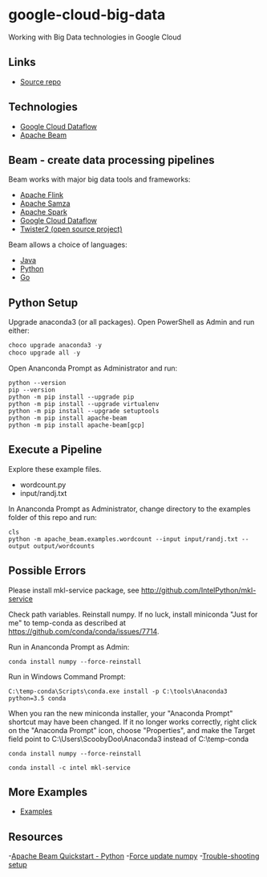 # google-cloud-big-data
Working with Big Data technologies in Google Cloud

## Links

- [Source repo](https://github.com/denisecase/google-cloud-big-data)

## Technologies

- [Google Cloud Dataflow](https://cloud.google.com/dataflow)
- [Apache Beam](https://beam.apache.org/)


## Beam - create data processing pipelines

Beam works with major big data tools and frameworks:

- [Apache Flink](https://flink.apache.org/)
- [Apache Samza](https://samza.apache.org/)
- [Apache Spark](https://spark.apache.org/)
- [Google Cloud Dataflow](https://cloud.google.com/dataflow/)
- [Twister2 (open source project)](https://twister2.org/)

Beam allows a choice of languages:

- [Java](https://beam.apache.org/get-started/quickstart-java/)
- [Python](https://beam.apache.org/get-started/quickstart-py/)
- [Go](https://beam.apache.org/get-started/quickstart-go/)

## Python Setup

Upgrade anaconda3 (or all packages). Open PowerShell as Admin and run either:

```Powershell
choco upgrade anaconda3 -y
choco upgrade all -y
```

Open Ananconda Prompt as Administrator and run:

```Anaconda
python --version
pip --version
python -m pip install --upgrade pip
python -m pip install --upgrade virtualenv
python -m pip install --upgrade setuptools
python -m pip install apache-beam
python -m pip install apache-beam[gcp]
```

## Execute a Pipeline

Explore these example files. 

- wordcount.py
- input/randj.txt

In Ananconda Prompt as Administrator, 
change directory to the examples folder of this repo and run:

```Anaconda
cls
python -m apache_beam.examples.wordcount --input input/randj.txt --output output/wordcounts
```

## Possible Errors

Please install mkl-service package, see http://github.com/IntelPython/mkl-service

Check path variables. Reinstall numpy. 
If no luck, install miniconda "Just for me" to temp-conda as described at 
<https://github.com/conda/conda/issues/7714>. 

Run in Ananconda Prompt as Admin:

```Anaconda
conda install numpy --force-reinstall
```

Run in Windows Command Prompt:

```Windows
C:\temp-conda\Scripts\conda.exe install -p C:\tools\Anaconda3 python=3.5 conda
```

When you ran the new miniconda installer, your "Anaconda Prompt" shortcut may have been changed. If it no longer works correctly, right click on the "Anaconda Prompt" icon, choose "Properties", and make the Target field point to C:\Users\ScoobyDoo\Anaconda3 instead of C:\temp-conda


```Anaconda
conda install numpy --force-reinstall

conda install -c intel mkl-service
```

## More Examples

- [Examples](https://github.com/apache/beam/tree/master/sdks/python/apache_beam/examples)

## Resources

-[Apache Beam Quickstart - Python](https://beam.apache.org/get-started/quickstart-py/)
-[Force update numpy](https://stackoverflow.com/questions/52792692/anaconda-python-how-to-reinstall-numpy/55363764)
-[Trouble-shooting setup](https://github.com/conda/conda/issues/7714)